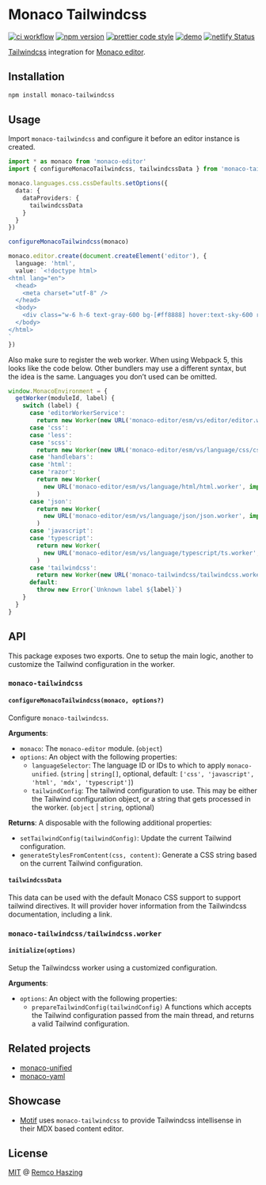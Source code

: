 # Monaco Tailwindcss

[![ci workflow](https://github.com/remcohaszing/monaco-tailwindcss/actions/workflows/ci.yaml/badge.svg)](https://github.com/remcohaszing/monaco-tailwindcss/actions/workflows/ci.yaml)
[![npm version](https://img.shields.io/npm/v/monaco-tailwindcss)](https://www.npmjs.com/package/monaco-tailwindcss)
[![prettier code style](https://img.shields.io/badge/code_style-prettier-ff69b4.svg)](https://prettier.io)
[![demo](https://img.shields.io/badge/demo-monaco--tailwindcss.js.org-61ffcf.svg)](https://monaco-tailwindcss.js.org)
[![netlify Status](https://api.netlify.com/api/v1/badges/d56b5f9b-3adc-4c22-a355-761e72c774ab/deploy-status)](https://app.netlify.com/sites/monaco-tailwindcss/deploys)

[Tailwindcss](https://tailwindcss.com) integration for
[Monaco editor](https://microsoft.github.io/monaco-editor).

## Installation

```sh
npm install monaco-tailwindcss
```

## Usage

Import `monaco-tailwindcss` and configure it before an editor instance is created.

```typescript
import * as monaco from 'monaco-editor'
import { configureMonacoTailwindcss, tailwindcssData } from 'monaco-tailwindcss'

monaco.languages.css.cssDefaults.setOptions({
  data: {
    dataProviders: {
      tailwindcssData
    }
  }
})

configureMonacoTailwindcss(monaco)

monaco.editor.create(document.createElement('editor'), {
  language: 'html',
  value: `<!doctype html>
<html lang="en">
  <head>
    <meta charset="utf-8" />
  </head>
  <body>
    <div class="w-6 h-6 text-gray-600 bg-[#ff8888] hover:text-sky-600 ring-gray-900/5"></div>
  </body>
</html>
`
})
```

Also make sure to register the web worker. When using Webpack 5, this looks like the code below.
Other bundlers may use a different syntax, but the idea is the same. Languages you don’t used can be
omitted.

```js
window.MonacoEnvironment = {
  getWorker(moduleId, label) {
    switch (label) {
      case 'editorWorkerService':
        return new Worker(new URL('monaco-editor/esm/vs/editor/editor.worker', import.meta.url))
      case 'css':
      case 'less':
      case 'scss':
        return new Worker(new URL('monaco-editor/esm/vs/language/css/css.worker', import.meta.url))
      case 'handlebars':
      case 'html':
      case 'razor':
        return new Worker(
          new URL('monaco-editor/esm/vs/language/html/html.worker', import.meta.url)
        )
      case 'json':
        return new Worker(
          new URL('monaco-editor/esm/vs/language/json/json.worker', import.meta.url)
        )
      case 'javascript':
      case 'typescript':
        return new Worker(
          new URL('monaco-editor/esm/vs/language/typescript/ts.worker', import.meta.url)
        )
      case 'tailwindcss':
        return new Worker(new URL('monaco-tailwindcss/tailwindcss.worker', import.meta.url))
      default:
        throw new Error(`Unknown label ${label}`)
    }
  }
}
```

## API

This package exposes two exports. One to setup the main logic, another to customize the Tailwind
configuration in the worker.

### `monaco-tailwindcss`

#### `configureMonacoTailwindcss(monaco, options?)`

Configure `monaco-tailwindcss`.

**Arguments**:

- `monaco`: The `monaco-editor` module. (`object`)
- `options`: An object with the following properties:
  - `languageSelector`: The language ID or IDs to which to apply `monaco-unified`. (`string` |
    `string[]`, optional, default: `['css', 'javascript', 'html', 'mdx', 'typescript']`)
  - `tailwindConfig`: The tailwind configuration to use. This may be either the Tailwind
    configuration object, or a string that gets processed in the worker. (`object` | `string`,
    optional)

**Returns**: A disposable with the following additional properties:

- `setTailwindConfig(tailwindConfig)`: Update the current Tailwind configuration.
- `generateStylesFromContent(css, content)`: Generate a CSS string based on the current Tailwind
  configuration.

#### `tailwindcssData`

This data can be used with the default Monaco CSS support to support tailwind directives. It will
provider hover information from the Tailwindcss documentation, including a link.

### `monaco-tailwindcss/tailwindcss.worker`

#### `initialize(options)`

Setup the Tailwindcss worker using a customized configuration.

**Arguments**:

- `options`: An object with the following properties:
  - `prepareTailwindConfig(tailwindConfig)` A functions which accepts the Tailwind configuration
    passed from the main thread, and returns a valid Tailwind configuration.

## Related projects

- [monaco-unified](https://monaco-unified.js.org)
- [monaco-yaml](https://monaco-yaml.js.org)

## Showcase

- [Motif](https://motif.land) uses `monaco-tailwindcss` to provide Tailwindcss intellisense in their
  MDX based content editor.

## License

[MIT](LICENSE.md) @ [Remco Haszing](https://github.com/remcohaszing)
